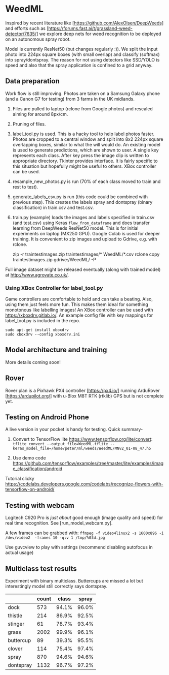 # WeedML

Inspired by recent literature like [https://github.com/AlexOlsen/DeepWeeds] and efforts such as [https://forums.fast.ai/t/grassland-weed-detector/7635/] we explore deep nets for weed recognition to be deployed on an autonomous spray robot.

Model is currently ResNet50 (but changes regularly :)).  We split the input photo into 224px square boxes (with small overlap) and classify (softmax) into spray/dontspray.  The reason for not using detectors like SSD/YOLO is speed and also that the spray application is confined to a grid anyway.

## Data preparation
Work flow is still improving.  Photos are taken on a Samsung Galaxy phone (and a Canon G7 for testing) from 3 farms in the UK midlands.
1. Files are pulled to laptop (rclone from Google photos) and rescaled aiming for around 8px/cm.  
1. Pruning of files.
1. label_tool.py is used.  This is a hacky tool to help label photos faster.  Photos are cropped to a central window and split into 8x2 224px square overlapping boxes, similar to what the will would do.  An existing model is used to generate predictions, which are shown to user.  A single key represents each class.  After key press the image clip is written to appropriate directory.  Tkinter provides interface.  It is fairly specific to this situation but hopefully might be useful to others.  XBox controller can be used.
1. resample_new_photos.py is run (70% of each class moved to train and rest to test).
1. generate_labels_csv.py is run (this code could be combined with previous step).  This creates the labels spray and dontspray (binary classification) in train.csv and test.csv.
1. train.py (example) loads the images and labels specified in train.csv (and test.csv) using Keras `flow_from_dataframe` and does transfer learning from DeepWeeds ResNet50 model.  This is for initial experiments on laptop (MX250 GPU).  Google Colab is used for deeper training.  It is convenient to zip images and upload to Gdrive, e.g. with rclone.

    zip -r traintestimages.zip traintestimages/* WeedML/*.csv
    rclone copy traintestimages.zip gdrive:/WeedML/ -P

Full image dataset might be released eventually (along with trained model) at http://www.agrovate.co.uk/.

### Using XBox Controller for label_tool.py

Game controllers are comfortable to hold and can take a beating.  Also, using them just feels more fun.  This makes them ideal for something monotonous like labelling images!  An XBox controller can be used with https://xboxdrv.gitlab.io/.  An example config file with key mappings for label_tool.py is included in the repo.

    sudo apt-get install xboxdrv
    sudo xboxdrv --config xboxdrv.ini

## Model architecture and training

More details coming soon!

## Rover

Rover plan is a Pixhawk PX4 controller [https://px4.io/] running ArduRover [https://ardupilot.org/] with u-Blox M8T RTK (rtklib) GPS but is not complete yet.


## Testing on Android Phone

A live version in your pocket is handy for testing.  Quick summary-

1. Convert to TensorFlow lite https://www.tensorflow.org/lite/convert:
`tflite_convert --output_file=WeedML.tflite --keras_model_file=/home/peter/ml/weeds/WeedML/MNv2_01-08_47.h5`

1. Use demo code https://github.com/tensorflow/examples/tree/master/lite/examples/image_classification/android

Tutorial clicky https://codelabs.developers.google.com/codelabs/recognize-flowers-with-tensorflow-on-android/

## Testing with webcam

Logitech C920 Pro is *just about* good enough (image quality and speed) for real time recognition.  See [run_model_webcam.py].

A few frames can be grabbed with:
`ffmpeg -f video4linux2 -s 1600x896 -i /dev/video2  -frames 10 -q:v 1 /tmp/%03d.jpg`

Use guvcview to play with settings (recommend disabling autofocus in actual usage)


## Multiclass test results
Experiment with binary multiclass.  Buttercups are missed a lot but interestingly model still correctly says dontspray.

|           | count | class | spray |
|-----------|-------|-------|-------|
| dock      | 573   | 94.1% | 96.0% |
| thistle   | 214   | 86.9% | 92.5% |
| stinger   | 61    | 78.7% | 93.4% |
| grass     | 2002  | 99.9% | 96.1% |
| buttercup | 89    | 39.3% | 95.5% |
| clover    | 114   | 75.4% | 97.4% |
| spray     | 870   | 94.6% | 94.6% |
| dontspray | 1132  | 96.7% | 97.2% |

